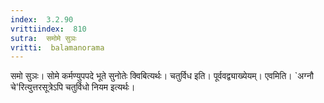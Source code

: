 ```yaml
---
index:  3.2.90
vrittiindex:  810
sutra:  समोमे सुञः
vritti:  balamanorama 
---
```


समो सुञः। सोमे कर्मण्युपपदे भूते सुनोतेः क्विबित्यर्थः। चतुर्विध इति। पूर्ववद्व्याख्येयम्। एवमिति। `अग्नौ चे'रित्युत्तरसूत्रेऽपि चतुर्विधो नियम इत्यर्थः। 

